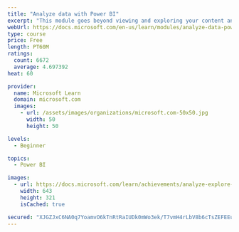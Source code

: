```yaml
---
title: "Analyze data with Power BI"
excerpt: "This module goes beyond viewing and exploring your content and explains how to interact with it by working with reports and dashboards to uncover and share new business insights."
webUrl: https://docs.microsoft.com/en-us/learn/modules/analyze-data-power-bi/
type: course
price: Free
length: PT60M
ratings:
  count: 6672
  average: 4.697392
heat: 60

provider:
  name: Microsoft Learn
  domain: microsoft.com
  images:
    - url: /assets/images/organizations/microsoft.com-50x50.jpg
      width: 50
      height: 50

levels:
  - Beginner

topics:
  - Power BI

images:
  - url: https://docs.microsoft.com/learn/achievements/analyze-explore-data-power-bi-social.png
    width: 643
    height: 321
    isCached: true

secured: "XJGZJxC6NA0q7YoamvO6kTnRtRaIUDk0mWo3ek/T7vmH4rLbV8b6cTsZEFEEuW31BxV+RYmViStMgOAocxcoGeIpnDJ18gUfpHeED4yK//iN24Z34FV1goazTp6BEDgKzZvBa7+/vCDd1qxwbsaHnzi0lMPUrTbtuytewBobvL6ydEiiSGURyPH7d+CoX9wYYLi4LwNNLaR+6VVGSCXx/zzp/hUx4fu/Hs5ZmzhR4L1DsVhCcO4VKNUKmLmgDGciC04j0+AJiAt9z+er2DcuFkTlVlDlZs6S7mX1ErXcZ1Ibg1OHYNePhl6JWvPnbFKPJkxz/Nk0pYWs4Z18Sgos2yG+S1lnuIT3cVWFMV7yFhi4dKDlZBTCHcXvA6pSG6OxbVGcX7y8JqX2hjnL/5Yp9lIXo9DhPl+FEEyd1bP2PF4=;8zn5WtxQWvY4I6sgb93LwA=="
---
```


